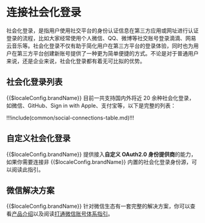
# 连接社会化登录

<LastUpdated/>

社会化登录，是指用户使用社交平台的身份认证信息在第三方应用或网址进行认证登录的流程，比如大家经常使用个人微信、QQ、微博等社交账号登录滴滴、网易云音乐等。社会化登录不仅有助于简化用户在第三方平台的登录体验，同时也为用户在第三方平台创建新账号提供了一种更为简单便捷的方式。不论是对于普通用户来说，还是企业来说，社会化登录都有着无可比拟的优势。

## 社会化登录列表

{{$localeConfig.brandName}} 目前一共支持国内外将近 20 余种社会化登录，如微信、GitHub、Sign in with Apple、支付宝等，以下是完整的列表：

!!!include(common/social-connections-table.md)!!!

## 自定义社会化登录

{{$localeConfig.brandName}} 提供接入**自定义 OAuth2.0 身份提供商**的能力，如果你需要连接非 {{$localeConfig.brandName}} 内置的社会化登录身份源，可以<router-link to="/connections/custom-social-provider/" target="_blank">阅读此指引</router-link>。

## 微信解决方案

{{$localeConfig.brandName}} 针对微信生态有一套完整的解决方案，你可以查看[产品介绍](https://authing.cn/solutions/wechat)以及阅读[打通微信账号体系指引](/guides/wechat-ecosystem/)。
